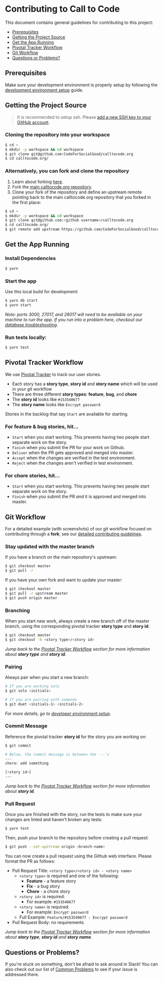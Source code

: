 # Contributing to Call to Code

This document contains general guidelines for contributing to this project:

- [Prerequisites](#prerequisites)
- [Getting the Project Source](#source)
- [Get the App Running](#running)
- [Pivotal Tracker Workflow](#pivotal)
- [Git Workflow](#git)
- [Questions or Problems?](#questions)

## <a name="prerequisites"></a> Prerequisites

Make sure your development environment is properly setup by following the [development environment setup](./DEVELOPER.md) guide.

## <a name="source"></a> Getting the Project Source

> It is recommended to setup ssh. Please [add a new SSH key to your GitHub account](https://help.github.com/articles/adding-a-new-ssh-key-to-your-github-account/).

### Cloning the repository into your workspace

```bash
$ cd ~
$ mkdir -p workspace && cd workspace
$ git clone git@github.com:CodeForSocialGood/calltocode.org
$ cd calltocode.org/
```

### Alternatively, you can fork and clone the repository

1. Learn about forking [here](https://help.github.com/articles/fork-a-repo/).
2. Fork the [main calltocode.org repository](https://github.com/CodeForSocialGood/calltocode.org).
3. Clone your fork of the repository and define an upstream remote pointing back to the main calltocode.org repository that you forked in the first place:
```bash
$ cd ~
$ mkdir -p workspace && cd workspace
$ git clone git@github.com:<github username>/calltocode.org
$ cd calltocode.org/
$ git remote add upstream https://github.com/CodeForSocialGood/calltocode.org
```

## <a name="running"></a> Get the App Running

### Install Dependencies

```bash
$ yarn
```

### Start the app

Use this local build for development:

```bash
$ yarn db start
$ yarn start
```

*Note: ports 3000, 27017, and 28017 will need to be available on your machine to run the app. If you run into a problem here, checkout our [database troubleshooting](./PROBLEMS.md#database).*

### Run tests locally:

```bash
$ yarn test
```

## <a name="pivotal"></a> Pivotal Tracker Workflow

We use [Pivotal Tracker](https://www.pivotaltracker.com) to track our user stories.

- Each story has a **story type**, **story id** and **story name** which will be used in your git workflow
- There are three different **story types**: **feature**, **bug**, and **chore**
- The **story id** looks like `#153540677`
- The **story name** looks like `Encrypt password`

Stories in the backlog that say `Start` are available for starting.

### For feature & bug stories, hit...

- `Start` when you start working. This prevents having two people start separate work on the story.
- `Finish` when you submit the PR for your work on Github.
- `Deliver` when the PR gets approved and merged into master.
- `Accept` when the changes are verified in the test environment.
- `Reject` when the changes aren't verified in test environment.

### For chore stories, hit...

- `Start` when you start working. This prevents having two people start separate work on the story.
- `Finish` when you submit the PR *and* it is approved and merged into master.

## <a name="git"></a> Git Workflow

For a detailed example (with screenshots) of our git workflow focused on contributing through a **fork**, see our [detailed contributing guidelines](./CONTRIBUTING_DETAILED.md).

### Stay updated with the master branch

If you have a branch on the main repository's upstream:

```bash
$ git checkout master
$ git pull -r
```

If you have your own fork and want to update your master:

```bash
$ git checkout master
$ git pull -r upstream master
$ git push origin master
```

### Branching

When you start new work, always create a new branch off of the master branch, using the corresponding pivotal tracker **story type** and **story id**:

```bash
$ git checkout master
$ git checkout -b <story type>/<story id>
```

*Jump back to the [Pivotal Tracker Workflow](#pivotal) section for more information about **story type** and **story id**.*

### Pairing

Always pair when you start a new branch:

```bash
# If you are working solo
$ git solo <initials>

# If you are pairing with someone
$ git duet <initials-1> <initials-2>
```

*For more details, go to [developer environment setup](./DEVELOPER.md#rest).*

### Commit Message

Reference the pivotal tracker **story id** for the story you are working on:

```bash
$ git commit

# Below, the commit message is between the ---'s
---
chore: add something

[<story id>]
---
```

*Jump back to the [Pivotal Tracker Workflow](#pivotal) section for more information about **story id**.*

### Pull Request

Once you are finished with the story, run the tests to make sure your changes are linted and haven't broken any tests:

```bash
$ yarn test
```

Then, push your branch to the repository before creating a pull request:

```bash
$ git push --set-upstream origin <branch-name>
```

You can now create a pull request using the Github web interface. Please format the PR as follows:

- Pull Request Title: `<story type>/<story id> - <story name>`
  - `<story type>` is required and one of the following:
    - **Feature** - a feature story
    - **Fix** - a bug story
    - **Chore** - a chore story
  - `<story id>` is required:
    - For example: `#153540677`
  - `<story name>` is required:
    - For example: `Encrypt password`
  - Full Example: `Feature/#153540677 - Encrypt password`
- Pull Request Body: no requirements

*Jump back to the [Pivotal Tracker Workflow](#pivotal) section for more information about **story type**, **story id** and **story name**.*

## <a name="questions"></a> Questions or Problems?

If you're stuck on something, don't be afraid to ask around in Slack! You can also check out our list of [Common Problems](./PROBLEMS.md) to see if your issue is addressed there.
